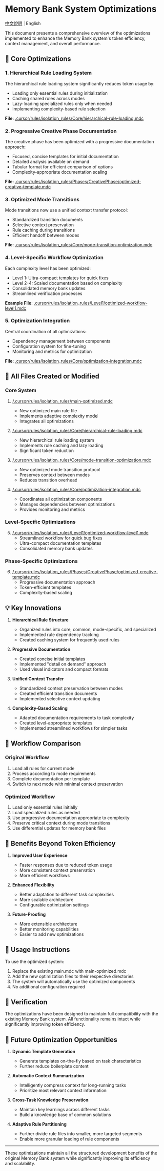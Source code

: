 # Memory Bank System Optimizations

[中文說明](MEMORY_BANK_OPTIMIZATIONS_chinese.md) | English

This document presents a comprehensive overview of the optimizations implemented to enhance the Memory Bank system's token efficiency, context management, and overall performance.

## 🚀 Core Optimizations

### 1. Hierarchical Rule Loading System

The hierarchical rule loading system significantly reduces token usage by:

- Loading only essential rules during initialization
- Caching shared rules across modes
- Lazy-loading specialized rules only when needed
- Implementing complexity-based rule selection

**File**: [.cursor/rules/isolation_rules/Core/hierarchical-rule-loading.mdc](/.cursor/rules/isolation_rules/Core/hierarchical-rule-loading.mdc)

### 2. Progressive Creative Phase Documentation

The creative phase has been optimized with a progressive documentation approach:

- Focused, concise templates for initial documentation
- Detailed analysis available on demand
- Tabular format for efficient comparison of options
- Complexity-appropriate documentation scaling

**File**: [.cursor/rules/isolation_rules/Phases/CreativePhase/optimized-creative-template.mdc](/.cursor/rules/isolation_rules/Phases/CreativePhase/optimized-creative-template.mdc)

### 3. Optimized Mode Transitions

Mode transitions now use a unified context transfer protocol:

- Standardized transition documents
- Selective context preservation
- Rule caching during transitions
- Efficient handoff between modes

**File**: [.cursor/rules/isolation_rules/Core/mode-transition-optimization.mdc](/.cursor/rules/isolation_rules/Core/mode-transition-optimization.mdc)

### 4. Level-Specific Workflow Optimization

Each complexity level has been optimized:

- Level 1: Ultra-compact templates for quick fixes
- Level 2-4: Scaled documentation based on complexity
- Consolidated memory bank updates
- Streamlined verification processes

**Example File**: [.cursor/rules/isolation_rules/Level1/optimized-workflow-level1.mdc](/.cursor/rules/isolation_rules/Level1/optimized-workflow-level1.mdc)

### 5. Optimization Integration

Central coordination of all optimizations:

- Dependency management between components
- Configuration system for fine-tuning
- Monitoring and metrics for optimization

**File**: [.cursor/rules/isolation_rules/Core/optimization-integration.mdc](/.cursor/rules/isolation_rules/Core/optimization-integration.mdc)

## 📂 All Files Created or Modified

### Core System

1. [/.cursor/rules/isolation_rules/main-optimized.mdc](/.cursor/rules/isolation_rules/main-optimized.mdc)

   - New optimized main rule file
   - Implements adaptive complexity model
   - Integrates all optimizations

2. [/.cursor/rules/isolation_rules/Core/hierarchical-rule-loading.mdc](/.cursor/rules/isolation_rules/Core/hierarchical-rule-loading.mdc)

   - New hierarchical rule loading system
   - Implements rule caching and lazy loading
   - Significant token reduction

3. [/.cursor/rules/isolation_rules/Core/mode-transition-optimization.mdc](/.cursor/rules/isolation_rules/Core/mode-transition-optimization.mdc)

   - New optimized mode transition protocol
   - Preserves context between modes
   - Reduces transition overhead

4. [/.cursor/rules/isolation_rules/Core/optimization-integration.mdc](/.cursor/rules/isolation_rules/Core/optimization-integration.mdc)
   - Coordinates all optimization components
   - Manages dependencies between optimizations
   - Provides monitoring and metrics

### Level-Specific Optimizations

5. [/.cursor/rules/isolation_rules/Level1/optimized-workflow-level1.mdc](/.cursor/rules/isolation_rules/Level1/optimized-workflow-level1.mdc)
   - Streamlined workflow for quick bug fixes
   - Ultra-compact documentation templates
   - Consolidated memory bank updates

### Phase-Specific Optimizations

6. [/.cursor/rules/isolation_rules/Phases/CreativePhase/optimized-creative-template.mdc](/.cursor/rules/isolation_rules/Phases/CreativePhase/optimized-creative-template.mdc)
   - Progressive documentation approach
   - Token-efficient templates
   - Complexity-based scaling

## 💡 Key Innovations

1. **Hierarchical Rule Structure**

   - Organized rules into core, common, mode-specific, and specialized
   - Implemented rule dependency tracking
   - Created caching system for frequently used rules

2. **Progressive Documentation**

   - Created concise initial templates
   - Implemented "detail on demand" approach
   - Used visual indicators and compact formats

3. **Unified Context Transfer**

   - Standardized context preservation between modes
   - Created efficient transition documents
   - Implemented selective context updating

4. **Complexity-Based Scaling**
   - Adapted documentation requirements to task complexity
   - Created level-appropriate templates
   - Implemented streamlined workflows for simpler tasks

## 🔄 Workflow Comparison

### Original Workflow

1. Load all rules for current mode
2. Process according to mode requirements
3. Complete documentation per template
4. Switch to next mode with minimal context preservation

### Optimized Workflow

1. Load only essential rules initially
2. Load specialized rules as needed
3. Use progressive documentation appropriate to complexity
4. Preserve critical context during mode transitions
5. Use differential updates for memory bank files

## 🌟 Benefits Beyond Token Efficiency

1. **Improved User Experience**

   - Faster responses due to reduced token usage
   - More consistent context preservation
   - More efficient workflows

2. **Enhanced Flexibility**

   - Better adaptation to different task complexities
   - More scalable architecture
   - Configurable optimization settings

3. **Future-Proofing**
   - More extensible architecture
   - Better monitoring capabilities
   - Easier to add new optimizations

## 🚀 Usage Instructions

To use the optimized system:

1. Replace the existing main.mdc with main-optimized.mdc
2. Add the new optimization files to their respective directories
3. The system will automatically use the optimized components
4. No additional configuration required

## 🧪 Verification

The optimizations have been designed to maintain full compatibility with the existing Memory Bank system. All functionality remains intact while significantly improving token efficiency.

## 🔮 Future Optimization Opportunities

1. **Dynamic Template Generation**

   - Generate templates on-the-fly based on task characteristics
   - Further reduce boilerplate content

2. **Automatic Context Summarization**

   - Intelligently compress context for long-running tasks
   - Prioritize most relevant context information

3. **Cross-Task Knowledge Preservation**

   - Maintain key learnings across different tasks
   - Build a knowledge base of common solutions

4. **Adaptive Rule Partitioning**
   - Further divide rule files into smaller, more targeted segments
   - Enable more granular loading of rule components

---

These optimizations maintain all the structured development benefits of the original Memory Bank system while significantly improving its efficiency and scalability.
